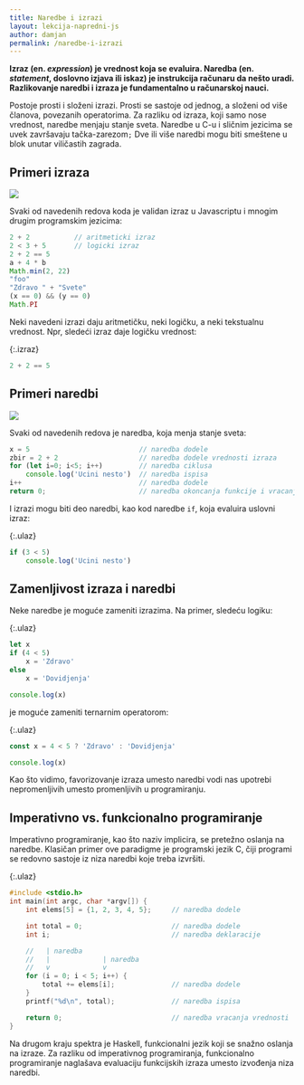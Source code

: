 ```yaml
---
title: Naredbe i izrazi
layout: lekcija-napredni-js
author: damjan
permalink: /naredbe-i-izrazi
---
```


**Izraz (en. *expression*) je vrednost koja se evaluira. Naredba (en. *statement*, doslovno izjava ili iskaz) je instrukcija računaru da nešto uradi. Razlikovanje naredbi i izraza je fundamentalno u računarskoj nauci.**

Postoje prosti i složeni izrazi. Prosti se sastoje od jednog, a složeni od više članova, povezanih operatorima. Za razliku od izraza, koji samo nose vrednost, naredbe menjaju stanje sveta. Naredbe u C-u i sličnim jezicima se uvek završavaju tačka-zarezom`;` Dve ili više naredbi mogu biti smeštene u blok unutar viličastih zagrada.

## Primeri izraza

![](https://upload.wikimedia.org/wikipedia/commons/thumb/f/f5/A_laughing_face_%28left%29_and_a_face_expressing_acute_pain_%28rig_Wellcome_V0009322.jpg/640px-A_laughing_face_%28left%29_and_a_face_expressing_acute_pain_%28rig_Wellcome_V0009322.jpg)

Svaki od navedenih redova koda je validan izraz u Javascriptu i mnogim drugim programskim jezicima:

```js
2 + 2           // aritmeticki izraz
2 < 3 + 5       // logicki izraz
2 + 2 == 5
a + 4 * b
Math.min(2, 22)
"foo"
"Zdravo " + "Svete"
(x == 0) && (y == 0)
Math.PI
```

Neki navedeni izrazi daju aritmetičku, neki logičku, a neki tekstualnu vrednost. Npr, sledeći izraz daje logičku vrednost:

{:.izraz}
```js
2 + 2 == 5
```

## Primeri naredbi

![](https://cdn-images-1.medium.com/max/600/1*MTUk6ZzoBT6dLREixC6cKA.png)

Svaki od navedenih redova je naredba, koja menja stanje sveta:

```js
x = 5                           // naredba dodele
zbir = 2 + 2                    // naredba dodele vrednosti izraza
for (let i=0; i<5; i++)         // naredba ciklusa
    console.log('Ucini nesto')  // naredba ispisa
i++                             // naredba dodele
return 0;                       // naredba okoncanja funkcije i vracanja vrednosti
```

I izrazi mogu biti deo naredbi, kao kod naredbe `if`, koja evaluira uslovni izraz:

{:.ulaz}
```js
if (3 < 5)
    console.log('Ucini nesto')
```

## Zamenljivost izraza i naredbi

Neke naredbe je moguće zameniti izrazima. Na primer, sledeću logiku:

{:.ulaz}
```js
let x
if (4 < 5) 
    x = 'Zdravo' 
else
    x = 'Dovidjenja'

console.log(x)
```

je moguće zameniti ternarnim operatorom:

{:.ulaz}
```js
const x = 4 < 5 ? 'Zdravo' : 'Dovidjenja'

console.log(x)
```

Kao što vidimo, favorizovanje izraza umesto naredbi vodi nas upotrebi nepromenljivih umesto promenljivih u programiranju.

## Imperativno vs. funkcionalno programiranje

Imperativno programiranje, kao što naziv implicira, se pretežno oslanja na naredbe. Klasičan primer ove paradigme je programski jezik C, čiji programi se redovno sastoje iz niza naredbi koje treba izvršiti.

{:.ulaz}
```c
#include <stdio.h>
int main(int argc, char *argv[]) {
    int elems[5] = {1, 2, 3, 4, 5};     // naredba dodele

    int total = 0;                      // naredba dodele
    int i;                              // naredba deklaracije

    //   | naredba
    //   |             | naredba
    //   v             v
    for (i = 0; i < 5; i++) {
        total += elems[i];              // naredba dodele
    }
    printf("%d\n", total);              // naredba ispisa

    return 0;                           // naredba vracanja vrednosti
}
```

Na drugom kraju spektra je Haskell, funkcionalni jezik koji se snažno oslanja na izraze. Za razliku od imperativnog programiranja, funkcionalno programiranje naglašava evaluaciju funkcijskih izraza umesto izvođenja niza naredbi.